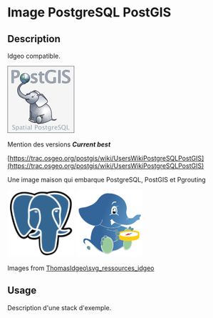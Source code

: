 # Image PostgreSQL PostGIS

## Description

Idgeo compatible.

<img src="https://github.com/ThomasIdgeo/svg_ressources_idgeo/blob/main/icons_png/Postgis_Logo_square.png?raw=true" width="150">

Mention des versions ***Current best***

[https://trac.osgeo.org/postgis/wiki/UsersWikiPostgreSQLPostGIS](https://trac.osgeo.org/postgis/wiki/UsersWikiPostgreSQLPostGIS)

Une image maison qui embarque PostgreSQL, PostGIS et Pgrouting 

<img src="https://github.com/ThomasIdgeo/svg_ressources_idgeo/blob/main/icons_png/postgresql-original.png?raw=true" width="150">

<img src="https://github.com/ThomasIdgeo/svg_ressources_idgeo/blob/main/icons_png/pgrouting_logo.png?raw=true" width="150">

Images from  [ThomasIdgeo\svg_ressources_idgeo](https://github.com/ThomasIdgeo/svg_ressources_idgeo/) 

## Usage

Description d'une stack d'exemple.